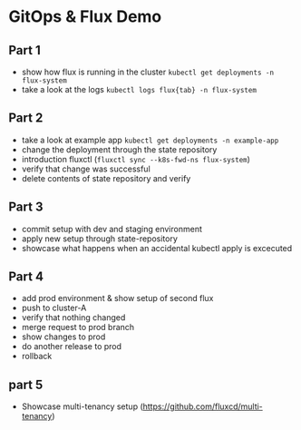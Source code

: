 # GitOps & Flux Demo

## Part 1

-   show how flux is running in the cluster `kubectl get deployments -n flux-system`
-   take a look at the logs `kubectl logs flux{tab} -n flux-system`

## Part 2

-   take a look at example app `kubectl get deployments -n example-app`
-   change the deployment through the state repository
-   introduction fluxctl (`fluxctl sync --k8s-fwd-ns flux-system`)
-   verify that change was successful
-   delete contents of state repository and verify

## Part 3

-   commit setup with dev and staging environment
-   apply new setup through state-repository
-   showcase what happens when an accidental kubectl apply is excecuted

## Part 4

-   add prod environment & show setup of second flux
-   push to cluster-A
-   verify that nothing changed
-   merge request to prod branch
-   show changes to prod
-   do another release to prod
-   rollback

## part 5

-   Showcase multi-tenancy setup (https://github.com/fluxcd/multi-tenancy)
